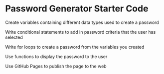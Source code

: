 # Password Generator Starter Code
Create variables containing different data types used to create a password

Write conditional statements to add in password criteria that the user has selected

Write for loops to create a password from the variables you created

Use functions to display the password to the user

Use GitHub Pages to publish the page to the web